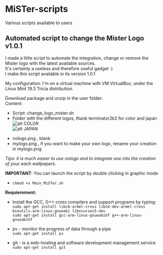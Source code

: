 # MiSTer-scripts
Various scripts available to users

Automated script to change the Mister Logo v1.0.1
---  
I made a little script to automate the integration, change or remove the Mister logo with the latest available sources.  
It's certainly a useless and therefore useful gadget :)  
I make this script available in its version 1.0.1

My configuration:
I'm on a virtual machine with VM VirtualBox, under the Linux Mint 19.3 Tricia distribution.

Download package and unzip in the user folder:   
Content:
* Script: change_logo_mister.sh
* Folder with the different logos, thank terminator2k2 for color and japan  
 ![alt COLOR](https://github.com/nakuakaben/MiSTer-scripts/blob/master/MiSTer/color.png "COLOR")  
 ![alt JAPAN](https://github.com/nakuakaben/MiSTer-scripts/blob/master/MiSTer/japan.png "JAPAN")
 - nologo.png , blank
 - mylogo.png ,  if you want to make your own logo, rename your creation in mylogo.png

  *Tips: it is much easier to use nologo and to integrate one into the creation of your each wallpapers.*

**IMPORTANT**:
You can launch the script by double clicking in graphic mode
- `chmod +x Main_MiSTer.sh`
 


**Requierement:**
* Install the GCC, G++ cross compilers and support programs by typing:  
  `sudo apt-get install libc6-armel-cross libc6-dev-armel-cross binutils-arm-linux-gnueabi libncurses5-dev`  
  `sudo apt-get install gcc-arm-linux-gnueabihf g++-arm-linux-gnueabihf` 
    
* pv - monitor the progress of data through a pipe  
  `sudo apt-get install pv`  
    
* git - is a web-hosting and software development management service   
  `sudo apt-get install git`  
 

